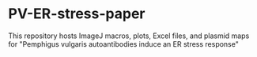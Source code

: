 # PV-ER-stress-paper
This repository hosts ImageJ macros, plots, Excel files, and plasmid maps for "Pemphigus vulgaris autoantibodies induce an ER stress response"
